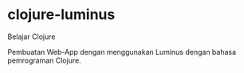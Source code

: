 # clojure-luminus
Belajar Clojure

Pembuatan Web-App dengan menggunakan Luminus dengan bahasa pemrograman Clojure.
